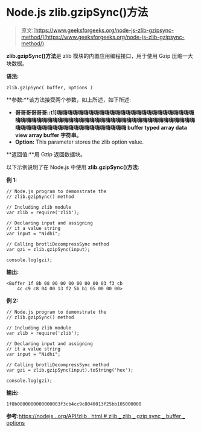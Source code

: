 # Node.js zlib.gzipSync()方法

> 原文:[https://www.geeksforgeeks.org/node-js-zlib-gzipsync-method/](https://www.geeksforgeeks.org/node-js-zlib-gzipsync-method/)

**zlib.gzipSync()方法**是 zlib 模块的内置应用编程接口，用于使用 Gzip 压缩一大块数据。

**语法:**

```
zlib.gzipSync( buffer, options )
```

**参数:**该方法接受两个参数，如上所述，如下所述:

*   **哥哥哥哥哥哥::t1]嗨嗨嗨嗨嗨嗨嗨嗨嗨嗨嗨嗨嗨嗨嗨嗨嗨嗨嗨嗨嗨嗨嗨嗨嗨嗨嗨嗨嗨嗨嗨嗨嗨嗨嗨嗨嗨嗨嗨嗨嗨嗨嗨嗨嗨嗨嗨嗨嗨嗨嗨嗨嗨嗨嗨嗨嗨嗨嗨嗨嗨嗨嗨嗨嗨嗨嗨嗨嗨嗨嗨嗨嗨嗨嗨嗨嗨嗨嗨嗨嗨 buffer typed array data view array buffer 字符串。**
*   **Option:** This parameter stores the zlib option value.

**返回值:**用 Gzip 返回数据块。

以下示例说明了在 Node.js 中使用 **zlib.gzipSync()方法**:

**例 1:**

```
// Node.js program to demonstrate the     
// zlib.gzipSync() method  

// Including zlib module
var zlib = require('zlib');

// Declaring input and assigning
// it a value string
var input = "Nidhi";

// Calling brotliDecompressSync method
var gzi = zlib.gzipSync(input);

console.log(gzi);
```

**输出:**

```
<Buffer 1f 8b 08 00 00 00 00 00 00 03 f3 cb
    4c c9 c8 04 00 13 f2 5b b1 05 00 00 00>

```

**例 2:**

```
// Node.js program to demonstrate the     
// zlib.gzipSync() method  

// Including zlib module
var zlib = require('zlib');

// Declaring input and assigning
// it a value string
var input = "Nidhi";

// Calling brotliDecompressSync method
var gzi = zlib.gzipSync(input).toString('hex');

console.log(gzi);
```

**输出:**

```
1f8b0800000000000003f3cb4cc9c8040013f25bb105000000
```

**参考:**[https://nodejs . org/API/zlib . html # zlib _ zlib _ gzip sync _ buffer _ options](https://nodejs.org/api/zlib.html#zlib_zlib_gzipsync_buffer_options)